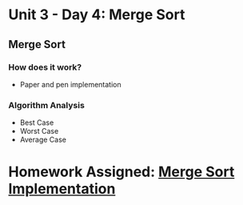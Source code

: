 # Unit 3 - Day 4: Merge Sort

## Merge Sort

### How does it work?
  * Paper and pen implementation

### Algorithm Analysis
  * Best Case
  * Worst Case
  * Average Case

# Homework Assigned: [Merge Sort Implementation](https://github.com/blwatkins/Data-Structures-From-A-New-Perspective/blob/master/3_Sorting/homework4.md)

